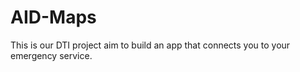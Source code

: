 # AID-Maps
This is our DTI project aim to build an app that connects you to your emergency service.

